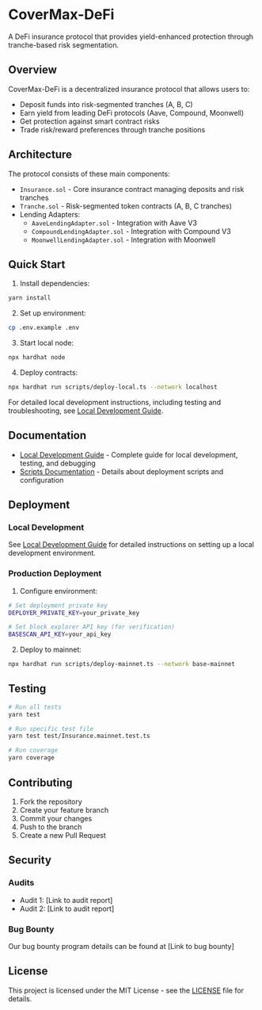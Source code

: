 # CoverMax-DeFi

A DeFi insurance protocol that provides yield-enhanced protection through tranche-based risk segmentation.

## Overview

CoverMax-DeFi is a decentralized insurance protocol that allows users to:
- Deposit funds into risk-segmented tranches (A, B, C)
- Earn yield from leading DeFi protocols (Aave, Compound, Moonwell)
- Get protection against smart contract risks
- Trade risk/reward preferences through tranche positions

## Architecture

The protocol consists of these main components:

- `Insurance.sol` - Core insurance contract managing deposits and risk tranches
- `Tranche.sol` - Risk-segmented token contracts (A, B, C tranches)
- Lending Adapters:
  - `AaveLendingAdapter.sol` - Integration with Aave V3
  - `CompoundLendingAdapter.sol` - Integration with Compound V3
  - `MoonwellLendingAdapter.sol` - Integration with Moonwell

## Quick Start

1. Install dependencies:
```bash
yarn install
```

2. Set up environment:
```bash
cp .env.example .env
```

3. Start local node:
```bash
npx hardhat node
```

4. Deploy contracts:
```bash
npx hardhat run scripts/deploy-local.ts --network localhost
```

For detailed local development instructions, including testing and troubleshooting, see [Local Development Guide](LOCAL_DEVELOPMENT.md).

## Documentation

- [Local Development Guide](LOCAL_DEVELOPMENT.md) - Complete guide for local development, testing, and debugging
- [Scripts Documentation](scripts/README.md) - Details about deployment scripts and configuration

## Deployment

### Local Development
See [Local Development Guide](LOCAL_DEVELOPMENT.md) for detailed instructions on setting up a local development environment.

### Production Deployment

1. Configure environment:
```bash
# Set deployment private key
DEPLOYER_PRIVATE_KEY=your_private_key

# Set block explorer API key (for verification)
BASESCAN_API_KEY=your_api_key
```

2. Deploy to mainnet:
```bash
npx hardhat run scripts/deploy-mainnet.ts --network base-mainnet
```

## Testing

```bash
# Run all tests
yarn test

# Run specific test file
yarn test test/Insurance.mainnet.test.ts

# Run coverage
yarn coverage
```

## Contributing

1. Fork the repository
2. Create your feature branch
3. Commit your changes
4. Push to the branch
5. Create a new Pull Request

## Security

### Audits
- Audit 1: [Link to audit report]
- Audit 2: [Link to audit report]

### Bug Bounty
Our bug bounty program details can be found at [Link to bug bounty]

## License

This project is licensed under the MIT License - see the [LICENSE](LICENSE) file for details.
